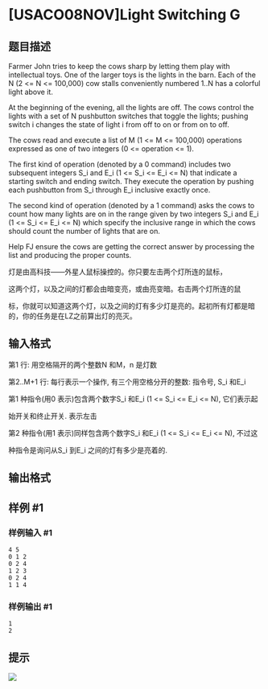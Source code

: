 # [USACO08NOV]Light Switching G

## 题目描述

Farmer John tries to keep the cows sharp by letting them play with intellectual toys. One of the larger toys is the lights in the barn. Each of the N (2 <= N <= 100,000) cow stalls conveniently numbered 1..N has a colorful light above it.

At the beginning of the evening, all the lights are off. The cows control the lights with a set of N pushbutton switches that toggle the lights; pushing switch i changes the state of light i from off to on or from on to off.

The cows read and execute a list of M (1 <= M <= 100,000) operations expressed as one of two integers (0 <= operation <= 1).

The first kind of operation (denoted by a 0 command) includes two subsequent integers S\_i and E\_i (1 <= S\_i <= E\_i <= N) that indicate a starting switch and ending switch. They execute the operation by pushing each pushbutton from S\_i through E\_i inclusive exactly once.

The second kind of operation (denoted by a 1 command) asks the cows to count how many lights are on in the range given by two integers S\_i and E\_i (1 <= S\_i <= E\_i <= N) which specify the inclusive range in which the cows should count the number of lights that are on.

Help FJ ensure the cows are getting the correct answer by processing the list and producing the proper counts.

灯是由高科技——外星人鼠标操控的。你只要左击两个灯所连的鼠标，

这两个灯，以及之间的灯都会由暗变亮，或由亮变暗。右击两个灯所连的鼠

标，你就可以知道这两个灯，以及之间的灯有多少灯是亮的。起初所有灯都是暗的，你的任务是在LZ之前算出灯的亮灭。


## 输入格式

第1 行: 用空格隔开的两个整数N 和M，n 是灯数

第2..M+1 行: 每行表示一个操作, 有三个用空格分开的整数: 指令号, S\_i 和E\_i

第1 种指令(用0 表示)包含两个数字S\_i 和E\_i (1 <= S\_i <= E\_i <= N), 它们表示起

始开关和终止开关. 表示左击

第2 种指令(用1 表示)同样包含两个数字S\_i 和E\_i (1 <= S\_i <= E\_i <= N), 不过这

种指令是询问从S\_i 到E\_i 之间的灯有多少是亮着的.


## 输出格式



## 样例 #1

### 样例输入 #1
```
4 5
0 1 2
0 2 4
1 2 3
0 2 4
1 1 4
```

### 样例输出 #1

```
1
2
```

## 提示

 ![](https://cdn.luogu.com.cn/upload/pic/2448.png) 


